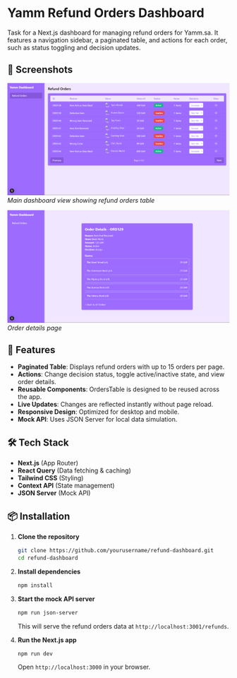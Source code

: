 # Yamm Refund Orders Dashboard

Task for a Next.js dashboard for managing refund orders for Yamm.sa. It features a navigation sidebar, a paginated table, and actions for each order, such as status toggling and decision updates.

## 📸 Screenshots

![Dashboard Overview](/public/dashboard.png)
*Main dashboard view showing refund orders table*

![Order Info](/public/order.png)
*Order details page*

## 🚀 Features
- **Paginated Table**: Displays refund orders with up to 15 orders per page.
- **Actions**: Change decision status, toggle active/inactive state, and view order details.
- **Reusable Components**: OrdersTable is designed to be reused across the app.
- **Live Updates**: Changes are reflected instantly without page reload.
- **Responsive Design**: Optimized for desktop and mobile.
- **Mock API**: Uses JSON Server for local data simulation.

## 🛠️ Tech Stack
- **Next.js** (App Router)
- **React Query** (Data fetching & caching)
- **Tailwind CSS** (Styling)
- **Context API** (State management)
- **JSON Server** (Mock API)

## 📦 Installation

1. **Clone the repository**  
   ```sh
   git clone https://github.com/yourusername/refund-dashboard.git
   cd refund-dashboard
   ```

2. **Install dependencies**
    ```sh
    npm install
    ```

3. **Start the mock API server**
    ```sh
    npm run json-server
    ```
    This will serve the refund orders data at `http://localhost:3001/refunds`.

4. **Run the Next.js app**
    ```sh
    npm run dev
    ```
    Open `http://localhost:3000` in your browser.
